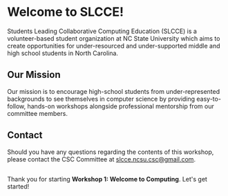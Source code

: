 # Welcome to SLCCE!
Students Leading Collaborative Computing Education (SLCCE) is a volunteer-based student organization at NC State University which aims to create opportunities for under-resourced and under-supported middle and high school students in North Carolina.

## Our Mission
Our mission is to encourage high-school students from under-represented backgrounds to see themselves in computer science by providing easy-to-follow, hands-on workshops alongside professional mentorship from our committee members.

## Contact
Should you have any questions regarding the contents of this workshop, please contact the CSC Committee at slcce.ncsu.csc@gmail.com.

##
Thank you for starting **Workshop 1: Welcome to Computing**. Let's get started!

